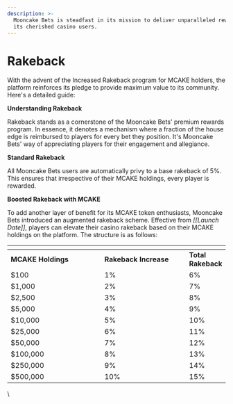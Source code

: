 ```yaml
---
description: >-
  Mooncake Bets is steadfast in its mission to deliver unparalleled rewards to
  its cherished casino users.
---
```


# Rakeback

With the advent of the Increased Rakeback program for MCAKE holders, the platform reinforces its pledge to provide maximum value to its community. Here's a detailed guide:

**Understanding Rakeback**

Rakeback stands as a cornerstone of the Mooncake Bets' premium rewards program. In essence, it denotes a mechanism where a fraction of the house edge is reimbursed to players for every bet they position. It's Mooncake Bets' way of appreciating players for their engagement and allegiance.

**Standard Rakeback**

All Mooncake Bets users are automatically privy to a base rakeback of 5%. This ensures that irrespective of their MCAKE holdings, every player is rewarded.

**Boosted Rakeback with MCAKE**

To add another layer of benefit for its MCAKE token enthusiasts, Mooncake Bets introduced an augmented rakeback scheme. Effective from _\[\[Launch Date]]_, players can elevate their casino rakeback based on their MCAKE holdings on the platform. The structure is as follows:

<table data-header-hidden><thead><tr><th width="225"></th><th width="200"></th><th></th></tr></thead><tbody><tr><td><strong>MCAKE Holdings</strong></td><td><strong>Rakeback Increase</strong></td><td><strong>Total Rakeback</strong></td></tr><tr><td>$100</td><td>1%</td><td>6%</td></tr><tr><td>$1,000</td><td>2%</td><td>7%</td></tr><tr><td>$2,500</td><td>3%</td><td>8%</td></tr><tr><td>$5,000</td><td>4%</td><td>9%</td></tr><tr><td>$10,000</td><td>5%</td><td>10%</td></tr><tr><td>$25,000</td><td>6%</td><td>11%</td></tr><tr><td>$50,000</td><td>7%</td><td>12%</td></tr><tr><td>$100,000</td><td>8%</td><td>13%</td></tr><tr><td>$250,000</td><td>9%</td><td>14%</td></tr><tr><td>$500,000</td><td>10%</td><td>15%</td></tr></tbody></table>

\
